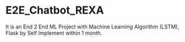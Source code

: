 # E2E_Chatbot_REXA
It is an End 2 End ML Project with Machine Learning Algorithm (LSTM),
Flask by Self Implement within 1 month.

